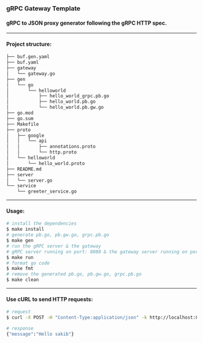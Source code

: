 ### gRPC Gateway Template
#### gRPC to JSON proxy generator following the gRPC HTTP spec.

---
#### Project structure:
```bash
├── buf.gen.yaml
├── buf.yaml
├── gateway
│   └── gateway.go
├── gen
│   └── go
│       └── helloworld
│           ├── hello_world_grpc.pb.go
│           ├── hello_world.pb.go
│           └── hello_world.pb.gw.go
├── go.mod
├── go.sum
├── Makefile
├── proto
│   ├── google
│   │   └── api
│   │       ├── annotations.proto
│   │       └── http.proto
│   └── helloworld
│       └── hello_world.proto
├── README.md
├── server
│   └── server.go
└── service
    └── greeter_service.go

```

---
#### Usage:
```bash
# install the dependencies
$ make install
# generate pb.go, pb.gw.go, grpc.pb.go
$ make gen
# run the gRPC server & the gateway
# gRPC server running on port: 8080 & the gateway server running on port: 8000
$ make run
# format go code
$ make fmt
# remove the generated pb.go, pb.gw.go, grpc.pb.go
$ make clean
```

---
#### Use cURL to send HTTP requests:
```bash
# request
$ curl -X POST -H "Content-Type:application/json" -k http://localhost:8000/v1/hello -d '{"name": "sakib"}'
```
```bash
# response
{"message":"Hello sakib"}
```
